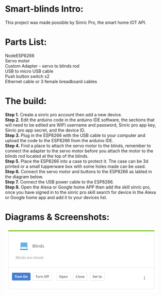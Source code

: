 # Smart-blinds Intro:

This project was made possible by Sinric Pro, the smart home IOT API.

# Parts List:
NodeESP8266 <br/>
Servo motor <br/>
Custom Adapter - servo to blinds rod <br/>
USB to micro USB cable <br/>
Push button switch x2 <br/>
Ethernet cable or 3 female breadboard cables <br/>

# The build:
**Step 1.** Create a sinric pro account then add a new device. <br/>
**Step 2.** Edit the arduino code in the arduino IDE software, the sections that will need to be edited are WIFI username and password, Sinric pro app key, Sinric pro app secret, and the device ID. <br/>
**Step 3.** Plug in the ESP8266 with the USB cable to your computer and upload the code to the ESP8266 from the arduino IDE. <br/>
**Step 4.** Find a place to attach the servo motor to the blinds, remember to connect the adapter to the servo motor before you attach the motor to the blinds rod located at the top of the blinds. <br/>
**Step 5.** Place the ESP8266 into a case to protect it. The case can be 3d printed or a small tupperware box with some holes made can be used. <br/>
**Step 6.** Connect the servo motor and buttons to the ESP8266 as labled in the diagram below. <br/>
**Step 7.** Connect the USB power cable to the ESP8266. <br/>
**Step 8.** Open the Alexa or Google home APP then add the skill sinric pro, once you have signed in to the sinric pro skill search for device in the Alexa or Google home app and add it to your devices list. <br/>


# Diagrams & Screenshots:
![sinric pro interface](interface.PNG)

